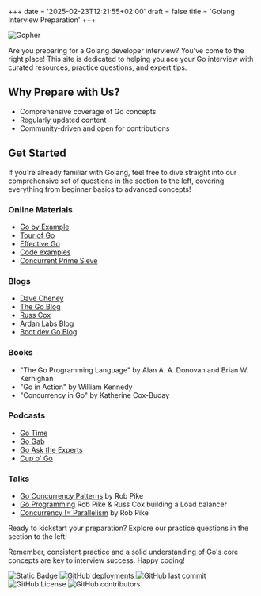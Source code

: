 +++
date = '2025-02-23T12:21:55+02:00'
draft = false
title = 'Golang Interview Preparation'
+++

![Gopher](/gopher.png "Gopher")

Are you preparing for a Golang developer interview? You've come to the right place! This site is dedicated to helping you ace your Go interview with curated resources, practice questions, and expert tips.

## Why Prepare with Us?
- Comprehensive coverage of Go concepts
- Regularly updated content
- Community-driven and open for contributions

## Get Started

If you're already familiar with Golang, feel free to dive straight into our comprehensive set of questions in the section to the left, covering everything from beginner basics to advanced concepts!

### Online Materials

- [Go by Example](https://gobyexample.com/)
- [Tour of Go](https://tour.golang.org/)
- [Effective Go](https://golang.org/doc/effective_go.html)
- [Code examples](https://github.com/SimonWaldherr/golang-examples/tree/master)
- [Concurrent Prime Sieve](https://go.dev/play/p/9U22NfrXeq)

### Blogs

- [Dave Cheney](https://dave.cheney.net/)
- [The Go Blog](https://go.dev/blog/)
- [Russ Cox](https://research.swtch.com/)
- [Ardan Labs Blog](https://www.ardanlabs.com/blog/)
- [Boot.dev Go Blog](https://blog.boot.dev/golang/)

### Books

- "The Go Programming Language" by Alan A. A. Donovan and Brian W. Kernighan
- "Go in Action" by William Kennedy
- "Concurrency in Go" by Katherine Cox-Buday

### Podcasts

- [Go Time](https://changelog.com/gotime)
- [Go Gab](https://www.briefs.fm/go-gab)
- [Go Ask the Experts](https://changelog.com/goask)
- [Cup o' Go](https://cupogo.dev/)

### Talks

- [Go Concurrency Patterns](http://www.youtube.com/watch?v=f6kdp27TYZs) by Rob Pike
- [Go Programming](https://www.youtube.com/watch?v=jgVhBThJdXc) Rob Pike & Russ Cox building a Load balancer
- [Concurrency != Parallelism](https://youtu.be/oV9rvDllKEg?si=UhOl0n65VWfBXaA0) by Rob Pike

Ready to kickstart your preparation? Explore our practice questions in the section to the left!

Remember, consistent practice and a solid understanding of Go's core concepts are key to interview success. Happy coding!

[![Static Badge](https://img.shields.io/badge/Github-black?logo=github&link=https%3A%2F%2Fgithub.com%2Fivivanov%2Fgointerview)](https://github.com/ivivanov/gointerview)
![GitHub deployments](https://img.shields.io/github/deployments/ivivanov/gointerview/github-pages?label=deployment)
![GitHub last commit](https://img.shields.io/github/last-commit/ivivanov/gointerview)
![GitHub License](https://img.shields.io/github/license/ivivanov/gointerview)
![GitHub contributors](https://img.shields.io/github/contributors/ivivanov/gointerview)
